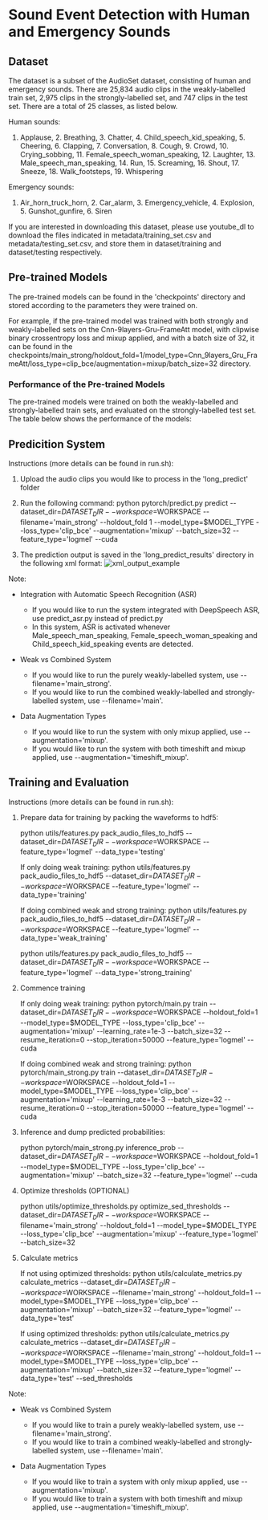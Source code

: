# Sound Event Detection with Human and Emergency Sounds

## Dataset
The dataset is a subset of the AudioSet dataset, consisting of human and emergency sounds. There are 25,834 audio clips in the weakly-labelled train set, 2,975 clips in the strongly-labelled set, and 747 clips in the test set. There are a total of 25 classes, as listed below.

Human sounds:
1. Applause, 2. Breathing, 3. Chatter, 4. Child_speech_kid_speaking, 5. Cheering, 6. Clapping, 7. Conversation, 8. Cough, 9. Crowd, 10. Crying_sobbing, 11. Female_speech_woman_speaking, 12. Laughter, 13. Male_speech_man_speaking, 14. Run, 15. Screaming, 16. Shout, 17. Sneeze, 18. Walk_footsteps, 19. Whispering

Emergency sounds:
1. Air_horn_truck_horn, 2. Car_alarm, 3. Emergency_vehicle, 4. Explosion, 5. Gunshot_gunfire, 6. Siren

If you are interested in downloading this dataset, please use youtube_dl to download the files indicated in metadata/training_set.csv and metadata/testing_set.csv, and store them in dataset/training and dataset/testing respectively.

## Pre-trained Models
The pre-trained models can be found in the 'checkpoints' directory and stored according to the parameters they were trained on. 

For example, if the pre-trained model was trained with both strongly and weakly-labelled sets on the Cnn-9layers-Gru-FrameAtt model, with clipwise binary crossentropy loss and mixup applied, and with a batch size of 32, it can be found in the checkpoints/main_strong/holdout_fold=1/model_type=Cnn_9layers_Gru_FrameAtt/loss_type=clip_bce/augmentation=mixup/batch_size=32 directory.

### Performance of the Pre-trained Models
The pre-trained models were trained on both the weakly-labelled and strongly-labelled train sets, and evaluated on the strongly-labelled test set. The table below shows the performance of the models:


## Predicition System
Instructions (more details can be found in run.sh):

1. Upload the audio clips you would like to process in the 'long_predict' folder

2. Run the following command: 
    python pytorch/predict.py predict --dataset_dir=$DATASET_DIR --workspace=$WORKSPACE --filename='main_strong' --holdout_fold 1 --model_type=$MODEL_TYPE --loss_type='clip_bce' --augmentation='mixup' --batch_size=32 --feature_type='logmel' --cuda
    
3. The prediction output is saved in the 'long_predict_results' directory in the following xml format:
    ![xml_output_example](https://user-images.githubusercontent.com/56859670/123733914-f5955800-d8ce-11eb-8c4b-11dd3c7de29b.png)

Note:
- Integration with Automatic Speech Recognition (ASR)
    - If you would like to run the system integrated with DeepSpeech ASR, use predict_asr.py instead of predict.py
    - In this system, ASR is activated whenever Male_speech_man_speaking, Female_speech_woman_speaking and Child_speech_kid_speaking events are detected.

- Weak vs Combined System
    - If you would like to run the purely weakly-labelled system, use --filename='main_strong'.
    - If you would like to run the combined weakly-labelled and strongly-labelled system, use --filename='main'.
    
- Data Augmentation Types
    - If you would like to run the system with only mixup applied, use --augmentation='mixup'.
    - If you would like to run the system with both timeshift and mixup applied, use --augmentation='timeshift_mixup'.

## Training and Evaluation
Instructions (more details can be found in run.sh):

1. Prepare data for training by packing the waveforms to hdf5:

    python utils/features.py pack_audio_files_to_hdf5 --dataset_dir=$DATASET_DIR --workspace=$WORKSPACE --feature_type='logmel' --data_type='testing'
    
    If only doing weak training:
    python utils/features.py pack_audio_files_to_hdf5 --dataset_dir=$DATASET_DIR --workspace=$WORKSPACE --feature_type='logmel' --data_type='training'
    
    If doing combined weak and strong training:
    python utils/features.py pack_audio_files_to_hdf5 --dataset_dir=$DATASET_DIR --workspace=$WORKSPACE --feature_type='logmel' --data_type='weak_training'
    
    python utils/features.py pack_audio_files_to_hdf5 --dataset_dir=$DATASET_DIR --workspace=$WORKSPACE --feature_type='logmel' --data_type='strong_training'
    
2. Commence training

    If only doing weak training:
    python pytorch/main.py train --dataset_dir=$DATASET_DIR --workspace=$WORKSPACE --holdout_fold=1 --model_type=$MODEL_TYPE --loss_type='clip_bce' --augmentation='mixup' --learning_rate=1e-3 --batch_size=32 --resume_iteration=0 --stop_iteration=50000 --feature_type='logmel' --cuda
    
    If doing combined weak and strong training:
    python pytorch/main_strong.py train --dataset_dir=$DATASET_DIR --workspace=$WORKSPACE --holdout_fold=1 --model_type=$MODEL_TYPE --loss_type='clip_bce' --augmentation='mixup' --learning_rate=1e-3 --batch_size=32 --resume_iteration=0 --stop_iteration=50000 --feature_type='logmel' --cuda

3. Inference and dump predicted probabilities:

    python pytorch/main_strong.py inference_prob --dataset_dir=$DATASET_DIR --workspace=$WORKSPACE --holdout_fold=1 --model_type=$MODEL_TYPE --loss_type='clip_bce' --augmentation='mixup' --batch_size=32 --feature_type='logmel' --cuda

4. Optimize thresholds (OPTIONAL)

    python utils/optimize_thresholds.py optimize_sed_thresholds  --dataset_dir=$DATASET_DIR --workspace=$WORKSPACE --filename='main_strong' --holdout_fold=1 --model_type=$MODEL_TYPE --loss_type='clip_bce' --augmentation='mixup' --feature_type='logmel' --batch_size=32
    
5. Calculate metrics
    
    If not using optimized thresholds:
    python utils/calculate_metrics.py calculate_metrics --dataset_dir=$DATASET_DIR --workspace=$WORKSPACE --filename='main_strong' --holdout_fold=1 --model_type=$MODEL_TYPE --loss_type='clip_bce' --augmentation='mixup' --batch_size=32 --feature_type='logmel' --data_type='test'
    
    If using optimized thresholds:
    python utils/calculate_metrics.py calculate_metrics --dataset_dir=$DATASET_DIR --workspace=$WORKSPACE --filename='main_strong' --holdout_fold=1 --model_type=$MODEL_TYPE --loss_type='clip_bce' --augmentation='mixup' --batch_size=32 --feature_type='logmel' --data_type='test' --sed_thresholds

Note:
- Weak vs Combined System
    - If you would like to train a purely weakly-labelled system, use --filename='main_strong'.
    - If you would like to train a combined weakly-labelled and strongly-labelled system, use --filename='main'.
    
- Data Augmentation Types
    - If you would like to train a system with only mixup applied, use --augmentation='mixup'.
    - If you would like to train a system with both timeshift and mixup applied, use --augmentation='timeshift_mixup'.
